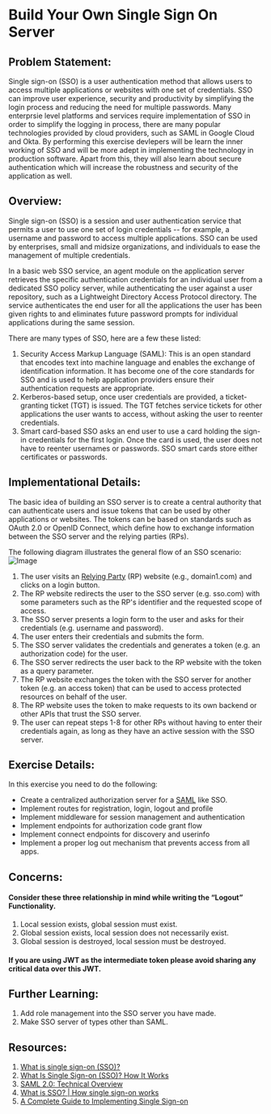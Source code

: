 # Build Your Own Single Sign On Server

## Problem Statement:

Single sign-on (SSO) is a user authentication method that allows users to access multiple applications or websites with one set of credentials. SSO can improve user experience, security and productivity by simplifying the login process and reducing the need for multiple passwords. Many enterprsie level platforms and services require implementation of SSO in order to simplify the logging in process, there are many popular technologies provided by cloud providers, such as SAML in Google Cloud and Okta. By performing this exercise devlepers will be learn the inner working of SSO and will be more adept in implementing the technology in production software. Apart from this, they will also learn about secure authentication which will increase the robustness and security of the application as well.

## Overview:

Single sign-on (SSO) is a session and user authentication service that permits a user to use one set of login credentials -- for example, a username and password to access multiple applications. SSO can be used by enterprises, small and midsize organizations, and individuals to ease the management of multiple credentials.

In a basic web SSO service, an agent module on the application server retrieves the specific authentication credentials for an individual user from a dedicated SSO policy server, while authenticating the user against a user repository, such as a Lightweight Directory Access Protocol directory. The service authenticates the end user for all the applications the user has been given rights to and eliminates future password prompts for individual applications during the same session.

There are many types of SSO, here are a few these listed:

1. Security Access Markup Language (SAML): This is an open standard that encodes text into machine language and enables the exchange of identification information. It has become one of the core standards for SSO and is used to help application providers ensure their authentication requests are appropriate.
2. Kerberos-based setup, once user credentials are provided, a ticket-granting ticket (TGT) is issued. The TGT fetches service tickets for other applications the user wants to access, without asking the user to reenter credentials.
3. Smart card-based SSO asks an end user to use a card holding the sign-in credentials for the first login. Once the card is used, the user does not have to reenter usernames or passwords. SSO smart cards store either certificates or passwords.

## Implementational Details:

The basic idea of building an SSO server is to create a central authority that can authenticate users and issue tokens that can be used by other applications or websites. The tokens can be based on standards such as OAuth 2.0 or OpenID Connect, which define how to exchange information between the SSO server and the relying parties (RPs).

The following diagram illustrates the general flow of an SSO scenario:
![Image](https://images.ctfassets.net/23aumh6u8s0i/4hakDPwQtaPfcDNwkd4C9x/e54ee76304953540b4b71fcccbaf690a/typical-sso-v2)

1. The user visits an <a href="https://en.wikipedia.org/wiki/Relying_party#:~:text=A%20relying%20party%20(RP)%20is,relying%20party%20(RP)%20applications.">Relying Party</a> (RP) website (e.g., domain1.com) and clicks on a login button.
2. The RP website redirects the user to the SSO server (e.g. sso.com) with some parameters such as the RP's identifier and the requested scope of access.
3. The SSO server presents a login form to the user and asks for their credentials (e.g. username and password).
4. The user enters their credentials and submits the form.
5. The SSO server validates the credentials and generates a token (e.g. an authorization code) for the user.
6. The SSO server redirects the user back to the RP website with the token as a query parameter.
7. The RP website exchanges the token with the SSO server for another token (e.g. an access token) that can be used to access protected resources on behalf of the user.
8. The RP website uses the token to make requests to its own backend or other APIs that trust the SSO server.
9. The user can repeat steps 1-8 for other RPs without having to enter their credentials again, as long as they have an active session with the SSO server.

## Exercise Details:

In this exercise you need to do the following:

- Create a centralized authorization server for a <a href="https://auth0.com/blog/how-saml-authentication-works/">SAML</a> like SSO.
- Implement routes for registration, login, logout and profile
- Implement middleware for session management and authentication
- Implement endpoints for authorization code grant flow
- Implement connect endpoints for discovery and userinfo
- Implement a proper log out mechanism that prevents access from all apps.

## Concerns:

#### Consider these three relationship in mind while writing the “Logout” Functionality.

1. Local session exists, global session must exist.
2. Global session exists, local session does not necessarily exist.
3. Global session is destroyed, local session must be destroyed.

#### If you are using JWT as the intermediate token please avoid sharing any critical data over this JWT.

## Further Learning:

1. Add role management into the SSO server you have made.
2. Make SSO server of types other than SAML.

## Resources:

1. <a href="https://www.techtarget.com/searchsecurity/definition/single-sign-on">What is single sign-on (SSO)?</a>
2. <a href="https://www.youtube.com/watch?v=O1cRJWYF-g4">What Is Single Sign-on (SSO)? How It Works</a>
3. <a href="https://www.youtube.com/watch?v=SvppXbpv-5k&t=833s">SAML 2.0: Technical Overview</a>
4. <a href="https://www.cloudflare.com/en-gb/learning/access-management/what-is-sso/">What is SSO? | How single sign-on works</a>
5. <a href="https://frontegg.com/blog/a-complete-guide-to-implementing-single-sign-on">A Complete Guide to Implementing Single Sign-on</a>
